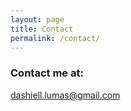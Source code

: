 ```yaml
---
layout: page
title: Contact
permalink: /contact/
---
```


<div class="contact-info">
  <h3 class="page-title">Contact me at:</h3>
  <a href="mailto:dashiell.lumas@gmail.com">dashiell.lumas@gmail.com</a>
  <div class="rounded-social-buttons"><a class="social-button twitter" href="https://twitter.com/DashiellLumas"></a>
        <a class="social-button linkedin" href="https://www.linkedin.com/in/dashiell-lumas/"></a>
        <a class="social-button github" href="https://github.com/Dashy10"></a></div>
</div>
